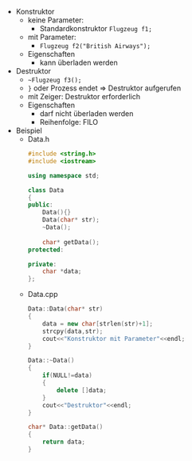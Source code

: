 - Konstruktor
	- keine Parameter: 
		- Standardkonstruktor `Flugzeug f1;` 
	- mit Parameter: 
		- `Flugzeug f2("British Airways");` 
	- Eigenschaften 
		- kann überladen werden
- Destruktor
	- `~Flugzeug f3();` 
	- `}` oder Prozess endet $\Rightarrow$ Destruktor aufgerufen
	- mit Zeiger: Destruktor erforderlich 
	- Eigenschaften 
		- darf nicht überladen werden
		- Reihenfolge: FILO
- Beispiel
	- Data.h
		```c++
		#include <string.h>
		#include <iostream>
		
		using namespace std;
		
		class Data
		{
		public:
		    Data(){}
		    Data(char* str);
		    ~Data();
			  
			char* getData();
		protected:
		
		private:
			char *data;
		};
		```
	- Data.cpp
		```c++
		Data::Data(char* str)
		{
		    data = new char[strlen(str)+1];
		    strcpy(data,str);
		    cout<<"Konstruktor mit Parameter"<<endl;
		}
		
		Data::~Data()
		{
		    if(NULL!=data)
		    {
		        delete []data;
		    }
		    cout<<"Destruktor"<<endl;
		}
		
		char* Data::getData()
		{
		    return data;
		}
		```